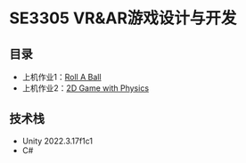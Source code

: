 # SE3305 VR&AR游戏设计与开发
## 目录
- 上机作业1：[Roll A Ball](https://github.com/Uric369/SE3305/tree/hw1-Roll-A-Ball)
- 上机作业2：[2D Game with Physics](https://github.com/Uric369/SE3305/tree/hw2-2D-Game-with-Physics)

## 技术栈
- Unity 2022.3.17f1c1
- C#
